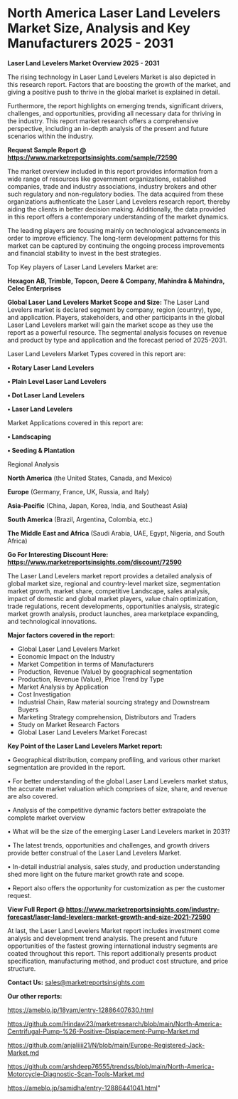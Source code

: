 # North America Laser Land Levelers Market Size, Analysis and Key Manufacturers 2025 - 2031

<Strong> Laser Land Levelers Market Overview 2025 - 2031</strong>

The rising technology in Laser Land Levelers Market is also depicted in this research report. Factors that are boosting the growth of the market, and giving a positive push to thrive in the global market is explained in detail.

Furthermore, the report highlights on emerging trends, significant drivers, challenges, and opportunities, providing all necessary data for thriving in the industry. This report market research offers a comprehensive perspective, including an in-depth analysis of the present and future scenarios within the industry.

<strong>Request Sample Report @ <a href=https://www.marketreportsinsights.com/sample/72590>https://www.marketreportsinsights.com/sample/72590</a></strong>

The market overview included in this report provides information from a wide range of resources like government organizations, established companies, trade and industry associations, industry brokers and other such regulatory and non-regulatory bodies. The data acquired from these organizations authenticate the Laser Land Levelers research report, thereby aiding the clients in better decision making. Additionally, the data provided in this report offers a contemporary understanding of the market dynamics.

The leading players are focusing mainly on technological advancements in order to improve efficiency. The long-term development patterns for this market can be captured by continuing the ongoing process improvements and financial stability to invest in the best strategies.

Top Key players of Laser Land Levelers Market are:

<strong>Hexagon AB, Trimble, Topcon, Deere & Company, Mahindra & Mahindra, Celec Enterprises</strong>

<strong><b>Global Laser Land Levelers Market Scope and Size:</b></strong>
The Laser Land Levelers market is declared segment by company, region (country), type, and application. Players, stakeholders, and other participants in the global Laser Land Levelers market will gain the market scope as they use the report as a powerful resource. The segmental analysis focuses on revenue and product by type and application and the forecast period of 2025-2031.

Laser Land Levelers Market Types covered in this report are:

<strong>• Rotary Laser Land Levelers

• Plain Level Laser Land Levelers

• Dot Laser Land Levelers

• Laser Land Levelers</strong>

Market Applications covered in this report are:

<strong>• Landscaping

• Seeding & Plantation</strong> 

Regional Analysis

<strong>North America</strong> (the United States, Canada, and Mexico)

<strong>Europe</strong> (Germany, France, UK, Russia, and Italy)

<strong>Asia-Pacific</strong> (China, Japan, Korea, India, and Southeast Asia)

<strong>South America</strong> (Brazil, Argentina, Colombia, etc.)

<strong>The Middle East and Africa</strong> (Saudi Arabia, UAE, Egypt, Nigeria, and South Africa)

<strong>Go For Interesting Discount Here: <a href=https://www.marketreportsinsights.com/discount/72590>https://www.marketreportsinsights.com/discount/72590</a></strong>

The Laser Land Levelers market report provides a detailed analysis of global market size, regional and country-level market size, segmentation market growth, market share, competitive Landscape, sales analysis, impact of domestic and global market players, value chain optimization, trade regulations, recent developments, opportunities analysis, strategic market growth analysis, product launches, area marketplace expanding, and technological innovations.

<strong><b>Major factors covered in the report:</b></strong>
<ul>
  <li>Global Laser Land Levelers Market </li>
  <li>Economic Impact on the Industry</li>
  <li>Market Competition in terms of Manufacturers</li>
  <li>Production, Revenue (Value) by geographical segmentation</li>
  <li>Production, Revenue (Value), Price Trend by Type</li>
  <li>Market Analysis by Application</li>
  <li>Cost Investigation</li>
  <li>Industrial Chain, Raw material sourcing strategy and Downstream Buyers</li>
  <li>Marketing Strategy comprehension, Distributors and Traders</li>
  <li>Study on Market Research Factors</li>
  <li>Global Laser Land Levelers Market Forecast</li>
</ul>

<strong><b>Key Point of the Laser Land Levelers Market report:</b></strong>

• Geographical distribution, company profiling, and various other market segmentation are provided in the report.

• For better understanding of the global Laser Land Levelers market status, the accurate market valuation which comprises of size, share, and revenue are also covered.

• Analysis of the competitive dynamic factors better extrapolate the complete market overview

• What will be the size of the emerging Laser Land Levelers market in 2031?

• The latest trends, opportunities and challenges, and growth drivers provide better construal of the Laser Land Levelers Market.

• In-detail industrial analysis, sales study, and production understanding shed more light on the future market growth rate and scope.

• Report also offers the opportunity for customization as per the customer request.

<strong><b>View Full Report @ <a href=https://www.marketreportsinsights.com/industry-forecast/laser-land-levelers-market-growth-and-size-2021-72590>https://www.marketreportsinsights.com/industry-forecast/laser-land-levelers-market-growth-and-size-2021-72590</a></b></strong>


At last, the Laser Land Levelers Market report includes investment come analysis and development trend analysis. The present and future opportunities of the fastest growing international industry segments are coated throughout this report. This report additionally presents product specification, manufacturing method, and product cost structure, and price structure.

<strong>Contact Us:</strong>
sales@marketreportsinsights.com

<strong>Our other reports:</strong>

<a href=https://ameblo.jp/18yam/entry-12886407630.html>https://ameblo.jp/18yam/entry-12886407630.html</a>

<a href=https://github.com/Hindavi23/marketresearch/blob/main/North-America-Centrifugal-Pump-%26-Positive-Displacement-Pump-Market.md>https://github.com/Hindavi23/marketresearch/blob/main/North-America-Centrifugal-Pump-%26-Positive-Displacement-Pump-Market.md</a>

<a href=https://github.com/anjaliiii21/N/blob/main/Europe-Registered-Jack-Market.md>https://github.com/anjaliiii21/N/blob/main/Europe-Registered-Jack-Market.md</a>

<a href=https://github.com/arshdeep76555/trendss/blob/main/North-America-Motorcycle-Diagnostic-Scan-Tools-Market.md>https://github.com/arshdeep76555/trendss/blob/main/North-America-Motorcycle-Diagnostic-Scan-Tools-Market.md</a>

<a href=https://ameblo.jp/samidha/entry-12886441041.html>https://ameblo.jp/samidha/entry-12886441041.html</a>"
